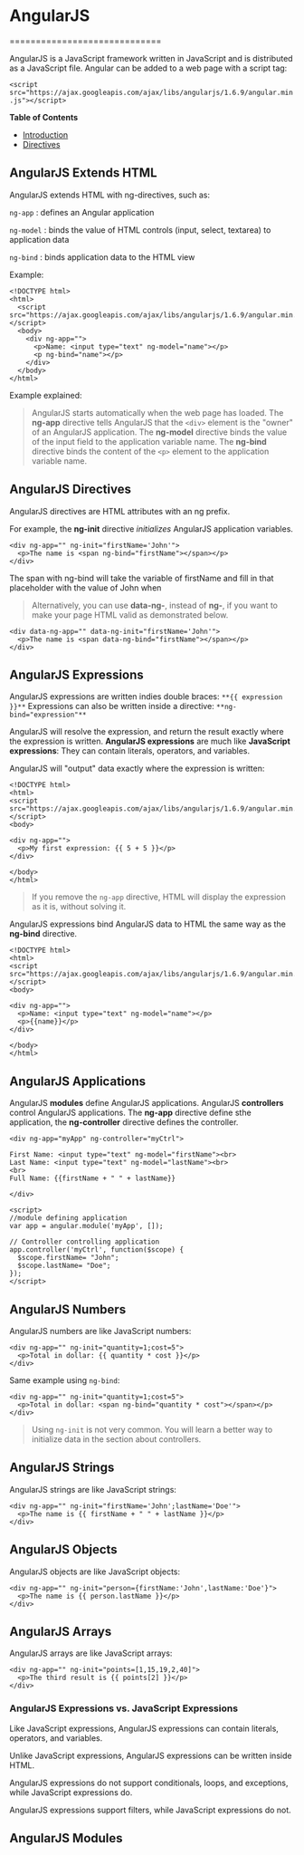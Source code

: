 # AngularJS
=============================

AngularJS is a JavaScript framework written in JavaScript and is distributed as a JavaScript file. Angular can be added to a web page with a script tag:

`<script src="https://ajax.googleapis.com/ajax/libs/angularjs/1.6.9/angular.min.js"></script>`

**Table of Contents**
- [Introduction](#angular-extends-html)
- [Directives](#angularjs-directives)

## AngularJS Extends HTML

AngularJS extends HTML with ng-directives, such as:

`ng-app` : defines an Angular application

`ng-model` : binds the value of HTML controls (input, select, textarea) to application data

`ng-bind` : binds application data to the HTML view

Example: 
```
<!DOCTYPE html>
<html>
  <script src="https://ajax.googleapis.com/ajax/libs/angularjs/1.6.9/angular.min.js"></script>
  <body>
    <div ng-app="">
      <p>Name: <input type="text" ng-model="name"></p>
      <p ng-bind="name"></p>
    </div>
  </body>
</html>
```

Example explained:
> AngularJS starts automatically when the web page has loaded. The **ng-app** directive tells AngularJS that the `<div>` element is the "owner" of an AngularJS application. The **ng-model** directive binds the value of the input field to the application variable name. The **ng-bind** directive binds the content of the `<p>` element to the application variable name.
  
## AngularJS Directives

AngularJS directives are HTML attributes with an ng prefix.

For example, the **ng-init** directive *initializes* AngularJS application variables.

```
<div ng-app="" ng-init="firstName='John'">
  <p>The name is <span ng-bind="firstName"></span></p>
</div>
```
The span with ng-bind will take the variable of firstName and fill in that placeholder with the value of John when 

> Alternatively, you can use **data-ng-**, instead of **ng-**, if you want to make your page HTML valid as demonstrated below.

```
<div data-ng-app="" data-ng-init="firstName='John'">
  <p>The name is <span data-ng-bind="firstName"></span></p>
</div>
```

## AngularJS Expressions
AngularJS expressions are written indies double braces: `**{{ expression }}**`
Expressions can also be written inside a directive: `**ng-bind="expression"**`

AngularJS will resolve the expression, and return the result exactly where the expression is written.
**AngularJS expressions** are much like **JavaScript expressions**: They can contain literals, operators, and variables.

AngularJS will "output" data exactly where the expression is written:
```
<!DOCTYPE html>
<html>
<script src="https://ajax.googleapis.com/ajax/libs/angularjs/1.6.9/angular.min.js"></script>
<body>

<div ng-app="">
  <p>My first expression: {{ 5 + 5 }}</p>
</div>

</body>
</html>
```
> If you remove the `ng-app` directive, HTML will display the expression as it is, without solving it.

AngularJS expressions bind AngularJS data to HTML the same way as the **ng-bind** directive.

```
<!DOCTYPE html>
<html>
<script src="https://ajax.googleapis.com/ajax/libs/angularjs/1.6.9/angular.min.js"></script>
<body>

<div ng-app="">
  <p>Name: <input type="text" ng-model="name"></p>
  <p>{{name}}</p>
</div>

</body>
</html>
```

## AngularJS Applications

AngularJS **modules** define AngularJS applications.
AngularJS **controllers** control AngularJS applications.
The **ng-app** directive define sthe application, the **ng-controller** directive defines the controller.

```
<div ng-app="myApp" ng-controller="myCtrl">

First Name: <input type="text" ng-model="firstName"><br>
Last Name: <input type="text" ng-model="lastName"><br>
<br>
Full Name: {{firstName + " " + lastName}}

</div>

<script>
//module defining application
var app = angular.module('myApp', []);

// Controller controlling application
app.controller('myCtrl', function($scope) {
  $scope.firstName= "John";
  $scope.lastName= "Doe";
});
</script>
```

## AngularJS Numbers
AngularJS numbers are like JavaScript numbers:
```
<div ng-app="" ng-init="quantity=1;cost=5">
  <p>Total in dollar: {{ quantity * cost }}</p>
</div>
```
Same example using `ng-bind`:
```
<div ng-app="" ng-init="quantity=1;cost=5">
  <p>Total in dollar: <span ng-bind="quantity * cost"></span></p>
</div>
```
> Using `ng-init` is not very common. You will learn a better way to initialize data in the section about controllers.

## AngularJS Strings
AngularJS strings are like JavaScript strings:
```
<div ng-app="" ng-init="firstName='John';lastName='Doe'">
  <p>The name is {{ firstName + " " + lastName }}</p>
</div>
```

## AngularJS Objects
AngularJS objects are like JavaScript objects:
```
<div ng-app="" ng-init="person={firstName:'John',lastName:'Doe'}">
  <p>The name is {{ person.lastName }}</p>
</div>
```
## AngularJS Arrays
AngularJS arrays are like JavaScript arrays:
```
<div ng-app="" ng-init="points=[1,15,19,2,40]">
  <p>The third result is {{ points[2] }}</p>
</div>
```

### AngularJS Expressions vs. JavaScript Expressions
Like JavaScript expressions, AngularJS expressions can contain literals, operators, and variables.

Unlike JavaScript expressions, AngularJS expressions can be written inside HTML.

AngularJS expressions do not support conditionals, loops, and exceptions, while JavaScript expressions do.

AngularJS expressions support filters, while JavaScript expressions do not.

## AngularJS Modules
